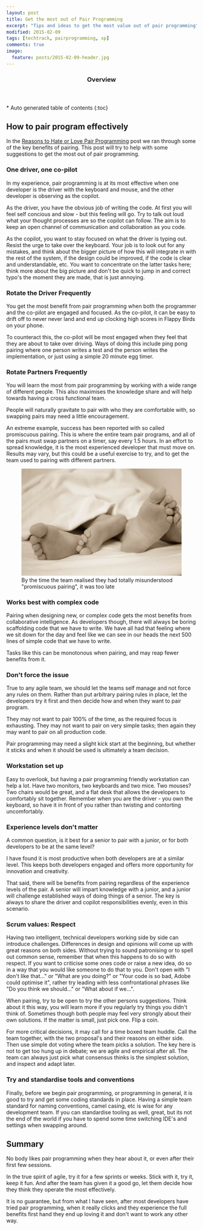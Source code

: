 ```yaml
---
layout: post
title: Get the most out of Pair Programming
excerpt: "Tips and ideas to get the most value out of pair programming"
modified: 2015-02-09
tags: [techtrack, pairprogramming, xp]
comments: true
image:
  feature: posts/2015-02-09-header.jpg
---
```


<section id="table-of-contents" class="toc">
  <header>
    <h3>Overview</h3>
  </header>
<div id="drawer" markdown="1">
*  Auto generated table of contents
{:toc}
</div>
</section><!-- /#table-of-contents -->

## How to pair program effectively

In the <a href="../pair-programming">Reasons to Hate or Love Pair Programming</a> post we ran through some of the key benefits of pairing.  This post will try to help with some suggestions to get the most out of pair programming.

### One driver, one co-pilot

In my experience, pair programming is at its most effective when one developer is the driver with the keyboard and mouse, and the other developer is observing as the copilot.

As the driver, you have the obvious job of writing the code.  At first you will feel self concious and slow - but this feeling will go.  Try to talk out loud what your thought processes are so the copilot can follow.  The aim is to keep an open channel of communication and collaboration as you code.

As the copilot, you want to stay focused on what the driver is typing out.  Resist the urge to take over the keyboard.  Your job is to look out for any mistakes, and think about the bigger picture of how this will integrate in with the rest of the system, if the design could be improved, if the code is clear and understandable, etc.  You want to concentrate on the latter tasks here; think more about the big picture and don't be quick to jump in and correct typo's the moment they are made, that is just annoying.

### Rotate the Driver Frequently

You get the most benefit from pair programming when both the programmer and the co-pilot are engaged and focused.  As the co-pilot, it can be easy to drift off to never never land and end up clocking high scores in Flappy Birds on your phone.

To counteract this, the co-pilot will be most engaged when they feel that they are about to take over driving.  Ways of doing this include ping pong pairing where one person writes a test and the person writes the implementation, or just using a simple 20 minute egg timer.

### Rotate Partners Frequently

You will learn the most from pair programming by working with a wide range of different people.  This also maximises the knowledge share and will help towards having a cross functional team.

People will naturally gravitate to pair with who they are comfortable with, so swapping pairs may need a little encouragement.

An extreme example, success has been reported with so called promiscuous pairing.  This is where the entire team pair programs, and all of the pairs must swap partners on a timer, say every 1.5 hours.  In an effort to spread knowledge, it is the most experienced developer that must move on.  Results may vary, but this could be a useful exercise to try, and to get the team used to pairing with different partners.

<figure>
<img src="../images/posts/2015-02-09-promiscuous.jpg">
<figcaption>By the time the team realised they had totally misunderstood "promiscuous pairing", it was too late</figcaption>
</figure>

### Works best with complex code

Pairing when designing new, or complex code gets the most benefits from collaborative intelligence.  As developers though, there will always be boring scaffolding code that we have to write.  We have all had that feeling where we sit down for the day and feel like we can see in our heads the next 500 lines of simple code that we have to write.

Tasks like this can be monotonous when pairing, and may reap fewer benefits from it.

### Don't force the issue

True to any agile team, we should let the teams self manage and not force any rules on them.  Rather than put arbitrary pairing rules in place, let the developers try it first and then decide how and when they want to pair program.

They may not want to pair 100% of the time, as the required focus is exhausting.  They may not want to pair on very simple tasks; then again they may want to pair on all production code.

Pair programming may need a slight kick start at the beginning, but whether it sticks and when it should be used is ultimately a team decision.

### Workstation set up

Easy to overlook, but having a pair programming friendly workstation can help a lot.  Have two monitors, two keyboards and two mice.  Two mouses?  Two chairs would be great, and a flat desk that allows the developers to comfortably sit together.  Remember when you are the driver - you own the keyboard, so have it in front of you rather than twisting and contorting uncomfortably.

### Experience levels don't matter

A common question, is it best for a senior to pair with a junior, or for both developers to be at the same level?

I have found it is most productive when both developers are at a similar level.  This keeps both developers engaged and offers more opportunity for innovation and creativity.

That said, there will be benefits from pairing regardless of the experience levels of the pair.  A senior will impart knowledge with a junior, and a junior will challenge established ways of doing things of a senior.  The key is always to share the driver and copilot responsibilities evenly, even in this scenario.

### Scrum values: Respect

Having two intelligent, technical developers working side by side can introduce challenges.  Differences in design and opinions will come up with great reasons on both sides.  Without trying to sound patronising or to spell out common sense, remember that when this happens to do so with respect.  If you want to criticise some ones code or raise a new idea, do so in a way that you would like someone to do that to you.  Don't open with "I don't like that..." or "What are you doing?" or "Your code is so bad, Adobe could optimise it", rather try leading with less confrontational phrases like "Do you think we should..." or "What about if we...".

When pairing, try to be open to try the other persons suggestions.  Think about it this way, you will learn more if you regularly try things you didn't think of.  Sometimes though both people may feel very strongly about their own solutions.  If the matter is small, just pick one.  Flip a coin.

For more critical decisions, it may call for a time boxed team huddle.  Call the team together, with the two proposal's and their reasons on either side.  Then use simple dot voting where the team picks a solution.  The key here is not to get too hung up in debate; we are agile and empirical after all.  The team can always just pick what consensus thinks is the simplest solution, and inspect and adapt later.

### Try and standardise tools and conventions

Finally, before we begin pair programming, or programming in general, it is good to try and get some coding standards in place.  Having a simple team standard for naming conventions, camel casing, etc is wise for any development team.  If you can standardise tooling as well, great, but its not the end of the world if you have to spend some time switching IDE's and settings when swapping around.

## Summary

No body likes pair programming when they hear about it, or even after their first few sessions.

In the true spirit of agile, try it for a few sprints or weeks.  Stick with it, try it, keep it fun.  And after the team has given it a good go, let them decide how they think they operate the most effectively.

It is no guarantee, but from what I have seen, after most developers have tried pair programming, when it really clicks and they experience the full benefits first hand they end up loving it and don't want to work any other way.